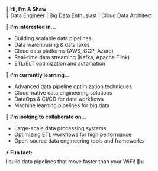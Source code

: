 **👋 Hi, I’m A Shaw**  
🚀 Data Engineer | Big Data Enthusiast | Cloud Data Architect  

**👀 I’m interested in...**  
- Building scalable data pipelines  
- Data warehousing & data lakes  
- Cloud data platforms (AWS, GCP, Azure)  
- Real-time data streaming (Kafka, Apache Flink)  
- ETL/ELT optimization and automation  

**🌱 I’m currently learning...**  
- Advanced data pipeline optimization techniques  
- Cloud-native data engineering solutions  
- DataOps & CI/CD for data workflows  
- Machine learning pipelines for big data  

**💞️ I’m looking to collaborate on...**  
- Large-scale data processing systems  
- Optimizing ETL workflows for high performance  
- Open-source data engineering tools and frameworks  

**⚡ Fun fact:**  
I build data pipelines that move faster than your WiFi! 🚀📊  
